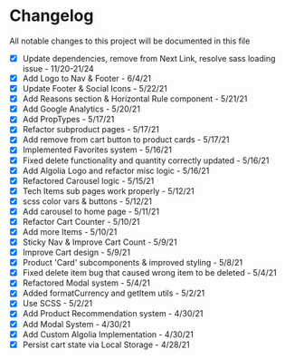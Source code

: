 # Changelog

All notable changes to this project will be documented in this file

- [x] Update dependencies, remove <a> from Next Link, resolve sass loading issue - 11/20-21/24
- [x] Add Logo to Nav & Footer - 6/4/21
- [x] Update Footer & Social Icons - 5/22/21
- [x] Add Reasons section & Horizontal Rule component - 5/21/21
- [x] Add Google Analytics - 5/20/21
- [x] Add PropTypes - 5/17/21
- [x] Refactor subproduct pages - 5/17/21
- [x] Add remove from cart button to product cards - 5/17/21
- [x] Implemented Favorites system - 5/16/21
- [x] Fixed delete functionality and quantity correctly updated - 5/16/21
- [x] Add Algolia Logo and refactor misc logic - 5/16/21
- [x] Refactored Carousel logic - 5/15/21
- [x] Tech Items sub pages work properly - 5/12/21
- [x] scss color vars & buttons - 5/12/21
- [x] Add carousel to home page - 5/11/21
- [x] Refactor Cart Counter - 5/10/21
- [x] Add more Items - 5/10/21
- [x] Sticky Nav & Improve Cart Count - 5/9/21
- [x] Improve Cart design - 5/9/21
- [x] Product 'Card' subcomponents & improved styling - 5/8/21
- [x] Fixed delete item bug that caused wrong item to be deleted - 5/4/21
- [x] Refactored Modal system - 5/4/21
- [x] Added formatCurrency and getItem utils - 5/2/21
- [x] Use SCSS - 5/2/21
- [x] Add Product Recommendation system - 4/30/21
- [x] Add Modal System - 4/30/21
- [x] Add Custom Algolia Implementation - 4/30/21
- [x] Persist cart state via Local Storage - 4/28/21

